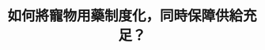 ---
layout: post
title: "如何將寵物用藥制度化，同時保障供給充足？"
tags:
  - "醫療"
  - "動保"
  - "法規"
  - "權益"
id: 53
thumbnail: "/images/post/53/1jIXcBDeUsGhKq762NsbnVx1vtia-rPRq.jpg"
description: "開放政府第53次協作會議「獸醫使用人藥」"
color: "blue"
publish: "false"
departments:
  - "農委會"
  - "衛福部"
cover:
  link: ""
introduction:
  content: "獸醫在醫治寵物時，是否可以使用人藥呢？由於目前許多動物之必要藥品缺乏專為動物開發之用藥，因此將人藥用於動物醫療，屬於動物福祉的一部份，而這在台灣尚未有完整的法規保障，在經過會議多方討論後，政府將與相關團體繼續溝通協調，先行盤點獸醫師常用之人用藥品品項後，由衛福部協助農委會依程序將該類藥品登記取得動物用藥品許可證，期許能藉此機會健全動物用藥相關法條。"
  image: ""
join:
  type: "提"
  image: "/images/post/53/1ERVGE7dY2aGrTTLNn9-8b9Qr3AjFvYuM.jpg"
embed:
  - type: "agenda_book"
    links:
      - "https://issuu.com/pdis.tw/docs/_53_"
  - type: "mind_map"
    links:
      - "https://miro.com/app/live-embed/o9J_kxUtyeY=/?moveToViewport=3965,-3741,5325,1591"
  - type: "ministry_slide"
    links:
      - "https://issuu.com/pdis.tw/docs/_.pptx"
  - type: "host_slide"
    links:
      - "https://issuu.com/pdis.tw/docs/_0816_elsie.pptx"
  - type: "live"
    links:
      - "https://youtu.be/v3W8zGf446U"
  - type: "transcript"
    links:
      - "https://sayit.pdis.nat.gov.tw/2019-08-16-%E9%96%8B%E6%94%BE%E6%94%BF%E5%BA%9C%E7%AC%AC53%E6%AC%A1%E8%AD%B0%E9%A1%8C%E5%8D%94%E4%BD%9C%E6%9C%83%E8%AD%B0"
pictures:
---